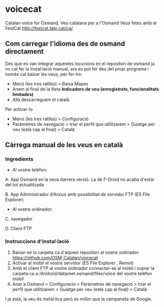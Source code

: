 # voicecat
Catalan voice for Osmand, Veu catalana per a l'Osmand
Veus fetes amb el FestCat http://festcat.talp.cat/ca/

## Com carregar l'idioma des de osmand directament
Des que es van integrar aquestes locucions en el repositori de osmand ja no cal fer la instal·lació manual, ara es pot fer des del propi programa i només cal baixar les veus, per fer-ho:
- Menú (les tres ratlles) > Baixa Mapes
- Anem al final de la llista __Indicadors de veu (enregistrats, funcionalitats limitades)__
- Allà descarreguem el català

Per activar-lo
- Menú (les tres ratlles) > Configuració
- Paràmetres de navegació > triar el perfil que utilitzarem > Guiatge per veu (està cap al final) > Català

## Càrrega manual de les veus en català

### Ingredients

- Al vostre telèfon:

A. App Osmand en la seva darrera versió. La de F-Droid no acaba d'estar del tot actualitzada

B. App Administrador d'Arxius amb possibilitat de servidor FTP (ES File Explorer)

- Al vostre ordinador:

C. navegador

D. Client FTP

### Instruccions d'instal·lació

1. Baixar-se la carpeta ca d'aquest repositori al vostre ordinador. https://github.com/OSM-Catalan/voicecat
2. Activar al mòbil el vostre servidor (ES File Explorer ,  Remot)
3. Amb el client FTP al vostre ordinador connectar-se al mòbil i copiar la carpeta ca  a /Android/data/net.osmand/files/voice del vostre telèfon mòbil 
4. Anar a Osmand > Configuració > Paràmetres de navegació > triar el perfil que utilitzarem > Guiatge per veu (està cap al final) > Català

I ja està, la veu és metàl·lica però és millor que la campaneta de Google.
